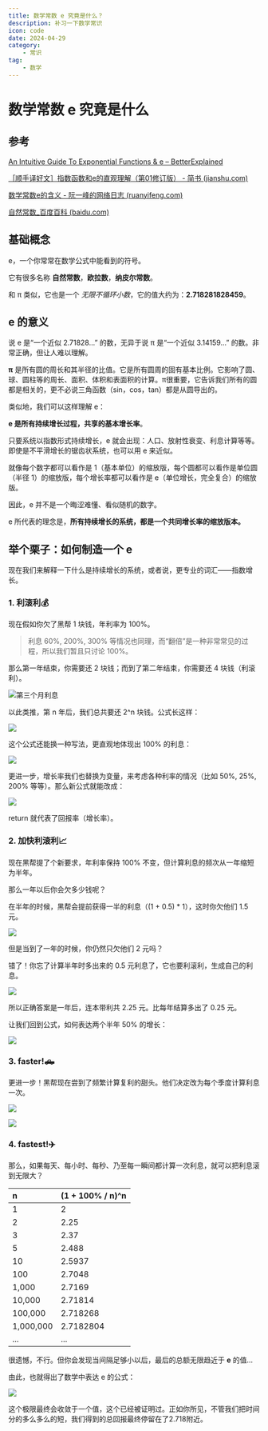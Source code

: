 ```yaml
---
title: 数学常数 e 究竟是什么？
description: 补习一下数学常识
icon: code
date: 2024-04-29
category:
    - 常识
tag:
    - 数学
---
```


# 数学常数 e 究竟是什么

## 参考

[An Intuitive Guide To Exponential Functions & e – BetterExplained](https://betterexplained.com/articles/an-intuitive-guide-to-exponential-functions-e/)

[［顺手译好文］指数函数和e的直观理解（第01修订版） - 简书 (jianshu.com)](https://www.jianshu.com/p/d5b8d94aeed1)

[数学常数e的含义 - 阮一峰的网络日志 (ruanyifeng.com)](https://www.ruanyifeng.com/blog/2011/07/mathematical_constant_e.html)

[自然常数_百度百科 (baidu.com)](https://baike.baidu.com/item/%E8%87%AA%E7%84%B6%E5%B8%B8%E6%95%B0/1298918?fromtitle=e&fromid=4734540&fr=aladdin)

## 基础概念

e，一个你常常在数学公式中能看到的符号。

它有很多名称 **自然常数**，**欧拉数**，**纳皮尔常数**。

和 π 类似，它也是一个 *无限不循环小数*，它的值大约为：**2.718281828459**。

## e 的意义

说 e 是“一个近似 2.71828...” 的数，无异于说 π 是“一个近似 3.14159...” 的数。非常正确，但让人难以理解。

**π** 是所有圆的周长和其半径的比值。它是所有圆周的固有基本比例。它影响了圆、球、圆柱等的周长、面积、体积和表面积的计算。π很重要，它告诉我们所有的圆都是相关的，更不必说三角函数（sin，cos，tan）都是从圆导出的。

类似地，我们可以这样理解 e：

**e 是所有持续增长过程，共享的基本增长率**。

只要系统以指数形式持续增长，e 就会出现：人口、放射性衰变、利息计算等等。即使是不平滑增长的锯齿状系统，也可以用 e 来近似。

就像每个数字都可以看作是 1（基本单位）的缩放版，每个圆都可以看作是单位圆（半径 1）的缩放版，每个增长率都可以看作是 e（单位增长，完全复合）的缩放版。

因此，e 并不是一个晦涩难懂、看似随机的数字。

e 所代表的理念是，**所有持续增长的系统，都是一个共同增长率的缩放版本。**

## 举个栗子：如何制造一个 e

现在我们来解释一下什么是持续增长的系统，或者说，更专业的词汇——指数增长。

### 1. 利滚利:moneybag:

现在假如你欠了黑帮 1 块钱，年利率为 100%。

> 利息 60%, 200%, 300% 等情况也同理，而“翻倍”是一种非常常见的过程，所以我们暂且只讨论 100%。

那么第一年结束，你需要还 2 块钱；而到了第二年结束，你需要还 4 块钱（利滚利）。

<img title="超级高利贷" src="https://s2.loli.net/2024/04/29/QWJVKUts2SGCXim.webp" alt="第三个月利息" data-align="inline">

以此类推，第 n 年后，我们总共要还 2^n 块钱。公式长这样：

![](https://s2.loli.net/2024/04/29/BboGqFewhMZkzUr.webp)

这个公式还能换一种写法，更直观地体现出 100% 的利息：

![](https://s2.loli.net/2024/04/29/4GTjntO3ka2P67X.webp)

更进一步，增长率我们也替换为变量，来考虑各种利率的情况（比如 50%, 25%, 200% 等等）。那么新公式就能改成：

![](https://s2.loli.net/2024/04/29/DSP9O6LlIoz4pdH.webp)

return 就代表了回报率（增长率）。

### 2. 加快利滚利:chart_with_upwards_trend:

现在黑帮提了个新要求，年利率保持 100% 不变，但计算利息的频次从一年缩短为半年。

那么一年以后你会欠多少钱呢？

在半年的时候，黑帮会提前获得一半的利息（(1 + 0.5) * 1），这时你欠他们 1.5 元。

![](https://s2.loli.net/2024/04/29/jYuNHQVG3J5ihO4.webp)

但是当到了一年的时候，你仍然只欠他们 2 元吗？

错了！你忘了计算半年时多出来的 0.5 元利息了，它也要利滚利，生成自己的利息。

![](https://s2.loli.net/2024/04/29/1ofMFQJ2dVpLjGE.webp)

所以正确答案是一年后，连本带利共 2.25 元。比每年结算多出了 0.25 元。

让我们回到公式，如何表达两个半年 50% 的增长：

![](https://s2.loli.net/2024/04/29/BtFNTaOcHZ5mwdL.webp)

### 3. faster!:pickup_truck:

更进一步！黑帮现在尝到了频繁计算复利的甜头。他们决定改为每个季度计算利息一次。

![](https://s2.loli.net/2024/04/29/TNoGwDZxnKtudlk.webp)

![](https://s2.loli.net/2024/04/29/2najbKXkvgTRO8d.webp)

### 4. fastest!:airplane:

那么，如果每天、每小时、每秒、乃至每一瞬间都计算一次利息，就可以把利息滚到无限大？

| n         | (1 + 100% / n)^n |
|:--------- | ---------------- |
| 1         | 2                |
| 2         | 2.25             |
| 3         | 2.37             |
| 5         | 2.488            |
| 10        | 2.5937           |
| 100       | 2.7048           |
| 1,000     | 2.7169           |
| 10,000    | 2.71814          |
| 100,000   | 2.718268         |
| 1,000,000 | 2.7182804        |
| ...       | ...              |

很遗憾，不行。但你会发现当间隔足够小以后，最后的总额无限趋近于 **e** 的值...

由此，也就得出了数学中表达 e 的公式：

![](https://s2.loli.net/2024/04/29/srP9jmiJYRh3SeC.webp)

这个极限最终会收敛于一个值，这个已经被证明过。正如你所见，不管我们把时间分的多么多么的短，我们得到的总回报最终停留在了2.718附近。